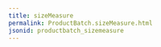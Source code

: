 ```yaml
---
title: sizeMeasure
permalink: ProductBatch.sizeMeasure.html
jsonid: productbatch_sizemeasure
---
```

